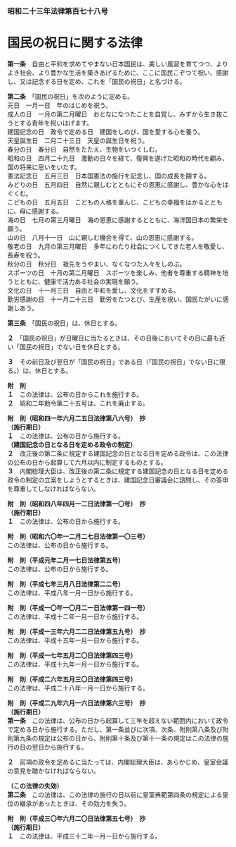 ### 昭和二十三年法律第百七十八号  
# 国民の祝日に関する法律  
  
**第一条**　自由と平和を求めてやまない日本国民は、美しい風習を育てつつ、よりよき社会、より豊かな生活を築きあげるために、ここに国民こぞつて祝い、感謝し、又は記念する日を定め、これを「国民の祝日」と名づける。  
  
**第二条**　「国民の祝日」を次のように定める。  
元日　一月一日　年のはじめを祝う。  
成人の日　一月の第二月曜日　おとなになつたことを自覚し、みずから生き抜こうとする青年を祝いはげます。  
建国記念の日　政令で定める日　建国をしのび、国を愛する心を養う。  
天皇誕生日　二月二十三日　天皇の誕生日を祝う。  
春分の日　春分日　自然をたたえ、生物をいつくしむ。  
昭和の日　四月二十九日　激動の日々を経て、復興を遂げた昭和の時代を顧み、国の将来に思いをいたす。  
憲法記念日　五月三日　日本国憲法の施行を記念し、国の成長を期する。  
みどりの日　五月四日　自然に親しむとともにその恩恵に感謝し、豊かな心をはぐくむ。  
こどもの日　五月五日　こどもの人格を重んじ、こどもの幸福をはかるとともに、母に感謝する。  
海の日　七月の第三月曜日　海の恩恵に感謝するとともに、海洋国日本の繁栄を願う。  
山の日　八月十一日　山に親しむ機会を得て、山の恩恵に感謝する。  
敬老の日　九月の第三月曜日　多年にわたり社会につくしてきた老人を敬愛し、長寿を祝う。  
秋分の日　秋分日　祖先をうやまい、なくなつた人々をしのぶ。  
スポーツの日　十月の第二月曜日　スポーツを楽しみ、他者を尊重する精神を培うとともに、健康で活力ある社会の実現を願う。  
文化の日　十一月三日　自由と平和を愛し、文化をすすめる。  
勤労感謝の日　十一月二十三日　勤労をたつとび、生産を祝い、国民たがいに感謝しあう。  
  
**第三条**　「国民の祝日」は、休日とする。  
  
**２**　「国民の祝日」が日曜日に当たるときは、その日後においてその日に最も近い「国民の祝日」でない日を休日とする。  
  
**３**　その前日及び翌日が「国民の祝日」である日（「国民の祝日」でない日に限る。）は、休日とする。  
  
**附　則**  
**１**　この法律は、公布の日からこれを施行する。  
**２**　昭和二年勅令第二十五号は、これを廃止する。  
  
**附　則（昭和四一年六月二五日法律第八六号）　抄**  
**（施行期日）**  
**１**　この法律は、公布の日から施行する。  
**（建国記念の日となる日を定める政令の制定）**  
**２**　改正後の第二条に規定する建国記念の日となる日を定める政令は、この法律の公布の日から起算して六月以内に制定するものとする。  
**３**　内閣総理大臣は、改正後の第二条に規定する建国記念の日となる日を定める政令の制定の立案をしようとするときは、建国記念日審議会に諮問し、その答申を尊重してしなければならない。  
  
**附　則（昭和四八年四月一二日法律第一〇号）　抄**  
**（施行期日）**  
**１**　この法律は、公布の日から施行する。  
  
**附　則（昭和六〇年一二月二七日法律第一〇三号）**  
この法律は、公布の日から施行する。  
  
**附　則（平成元年二月一七日法律第五号）**  
この法律は、公布の日から施行する。  
  
**附　則（平成七年三月八日法律第二二号）**  
この法律は、平成八年一月一日から施行する。  
  
**附　則（平成一〇年一〇月二一日法律第一四一号）**  
この法律は、平成十二年一月一日から施行する。  
  
**附　則（平成一三年六月二二日法律第五九号）　抄**  
この法律は、平成十五年一月一日から施行する。  
  
**附　則（平成一七年五月二〇日法律第四三号）**  
この法律は、平成十九年一月一日から施行する。  
  
**附　則（平成二六年五月三〇日法律第四三号）**  
この法律は、平成二十八年一月一日から施行する。  
  
**附　則（平成二九年六月一六日法律第六三号）　抄**  
**（施行期日）**  
**第一条**　この法律は、公布の日から起算して三年を超えない範囲内において政令で定める日から施行する。ただし、第一条並びに次項、次条、附則第八条及び附則第九条の規定は公布の日から、附則第十条及び第十一条の規定はこの法律の施行の日の翌日から施行する。  
  
**２**　前項の政令を定めるに当たっては、内閣総理大臣は、あらかじめ、皇室会議の意見を聴かなければならない。  
  
**（この法律の失効）**  
**第二条**　この法律は、この法律の施行の日以前に皇室典範第四条の規定による皇位の継承があったときは、その効力を失う。  
  
**附　則（平成三〇年六月二〇日法律第五七号）　抄**  
**（施行期日）**  
**１**　この法律は、平成三十二年一月一日から施行する。  
  
